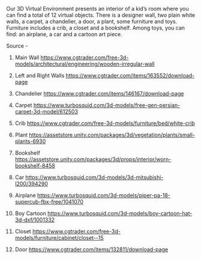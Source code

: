 Our 3D Virtual Environment presents an interior of a kid’s room where you can find a total of 12 virtual objects. There is a designer wall, two plain white walls, a carpet, a chandelier, a door, a plant, some furniture and toys. Furniture includes a crib, a closet and a bookshelf. Among toys, you can find: an airplane, a car and a cartoon art piece. 

Source -

1.	Main Wall
https://www.cgtrader.com/free-3d-models/architectural/engineering/wooden-irregular-wall

2.	Left and Right Walls
https://www.cgtrader.com/items/163552/download-page

3.	Chandelier
https://www.cgtrader.com/items/146167/download-page

4.	Carpet
https://www.turbosquid.com/3d-models/free-gen-persian-carpet-3d-model/612503

5.	Crib
https://www.cgtrader.com/free-3d-models/furniture/bed/white-crib

6.	Plant
https://assetstore.unity.com/packages/3d/vegetation/plants/small-plants-6930

7.	Bookshelf
https://assetstore.unity.com/packages/3d/props/interior/worn-bookshelf-8458

8.	Car
https://www.turbosquid.com/3d-models/3d-mitsubishi-l200/394290

9.	Airplane
https://www.turbosquid.com/3d-models/piper-pa-18-supercub-fbx-free/1041070

10.	Boy Cartoon
https://www.turbosquid.com/3d-models/boy-cartoon-hat-3d-dxf/1001332

11.	Closet
https://www.cgtrader.com/free-3d-models/furniture/cabinet/closet--15

12.	Door
https://www.cgtrader.com/items/132811/download-page
